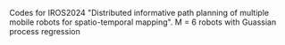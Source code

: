 Codes for IROS2024 "Distributed informative path planning of multiple mobile robots for spatio-temporal mapping".
M = 6 robots with Guassian process regression
